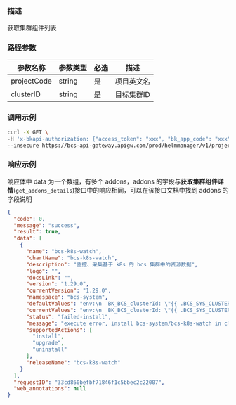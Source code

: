 ### 描述

获取集群组件列表

### 路径参数

| 参数名称        | 参数类型   | 必选 | 描述     |
|-------------|--------|----|--------|
| projectCode | string | 是  | 项目英文名  |
| clusterID   | string | 是  | 目标集群ID |

### 调用示例

```sh
curl -X GET \
-H 'x-bkapi-authorization: {"access_token": "xxx", "bk_app_code": "xxx", "bk_app_secret": "***"}' \
--insecure https://bcs-api-gateway.apigw.com/prod/helmmanager/v1/projects/projecttest/clusters/clustertest/addons
```

### 响应示例

响应体中 data 为一个数组，有多个 addons，addons 的字段与**获取集群组件详情**(`get_addons_details`)接口中的响应相同，可以在该接口文档中找到 addons 的字段说明

```json
{
  "code": 0,
  "message": "success",
  "result": true,
  "data": [
    {
      "name": "bcs-k8s-watch",
      "chartName": "bcs-k8s-watch",
      "description": "监控、采集基于 k8s 的 bcs 集群中的资源数据",
      "logo": "",
      "docsLink": "",
      "version": "1.29.0",
      "currentVersion": "1.29.0",
      "namespace": "bcs-system",
      "defaultValues": "env:\n  BK_BCS_clusterId: \"{{ .BCS_SYS_CLUSTER_ID }}\"\n  BK_BCS_customStorage: \"https://<bcs-storage地址>\"\nsecret:\n  bcsCertsOverride: true\n  ca_crt: |\n  tls_crt: |\n  tls_key: |",
      "currentValues": "env:\n  BK_BCS_clusterId: \"{{ .BCS_SYS_CLUSTER_ID }}\"\n  BK_BCS_customStorage: \"https://<bcs-storage地址>\"\nsecret:\n  bcsCertsOverride: true\n  ca_crt: |\n  tls_crt: |\n  tls_key: |",
      "status": "failed-install",
      "message": "execute error, install bcs-system/bcs-k8s-watch in cluster BCS-K8S-00000 error, rendered manifests contain a resource that already exists. Unable to continue with install: ServiceAccount \"bcs-k8s-watch\" in namespace \"bcs-system\" exists and cannot be imported into the current release: invalid ownership metadata; annotation validation error: key \"meta.helm.sh/release-name\" must equal \"bcs-k8s-watch\": current value is \"bcs-services-stack\"",
      "supportedActions": [
        "install",
        "upgrade",
        "uninstall"
      ],
      "releaseName": "bcs-k8s-watch"
    }
  ],
  "requestID": "33cd860befbf71846f1c5bbec2c22007",
  "web_annotations": null
}
```